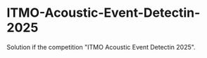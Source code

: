 # ITMO-Acoustic-Event-Detectin-2025
Solution if the competition "ITMO Acoustic Event Detectin 2025".
